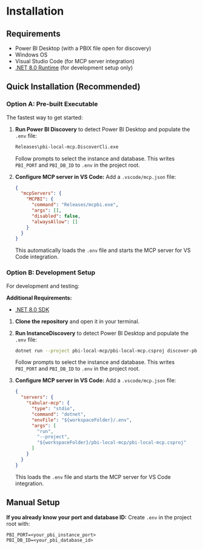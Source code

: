 # Installation

## Requirements

- Power BI Desktop (with a PBIX file open for discovery)
- Windows OS
- Visual Studio Code (for MCP server integration)
- [.NET 8.0 Runtime](https://dotnet.microsoft.com/download/dotnet/8.0) (for development setup only)

## Quick Installation (Recommended)

### Option A: Pre-built Executable
The fastest way to get started:

1. **Run Power BI Discovery** to detect Power BI Desktop and populate the `.env` file:
   ```cmd
   Releases\pbi-local-mcp.DiscoverCli.exe
   ```
   Follow prompts to select the instance and database. This writes `PBI_PORT` and `PBI_DB_ID` to `.env` in the project root.

2. **Configure MCP server in VS Code:**
   Add a `.vscode/mcp.json` file:
   ```json
   {
     "mcpServers": {
       "MCPBI": {
         "command": "Releases/mcpbi.exe",
         "args": [],
         "disabled": false,
         "alwaysAllow": []
       }
     }
   }
   ```
   This automatically loads the `.env` file and starts the MCP server for VS Code integration.

### Option B: Development Setup
For development and testing:

**Additional Requirements:**
- [.NET 8.0 SDK](https://dotnet.microsoft.com/download/dotnet/8.0)

1. **Clone the repository** and open it in your terminal.
2. **Run InstanceDiscovery** to detect Power BI Desktop and populate the `.env` file:
   ```sh
   dotnet run --project pbi-local-mcp/pbi-local-mcp.csproj discover-pbi
   ```
   Follow prompts to select the instance and database. This writes `PBI_PORT` and `PBI_DB_ID` to `.env` in the project root.

3. **Configure MCP server in VS Code:**
   Add a `.vscode/mcp.json` file:
   ```json
   {
     "servers": {
       "tabular-mcp": {
         "type": "stdio",
         "command": "dotnet",
         "envFile": "${workspaceFolder}/.env",
         "args": [
           "run",
           "--project",
           "${workspaceFolder}/pbi-local-mcp/pbi-local-mcp.csproj"
         ]
       }
     }
   }
   ```
   This loads the `.env` file and starts the MCP server for VS Code integration.

## Manual Setup

**If you already know your port and database ID:**
Create `.env` in the project root with:
```
PBI_PORT=<your_pbi_instance_port>
PBI_DB_ID=<your_pbi_database_id>
```